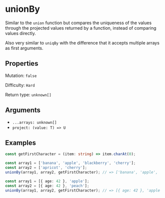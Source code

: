 # unionBy

Similar to the `union` function but compares the uniqueness of the values through the projected values returned by a function, instead of comparing values directly.

Also very similar to `uniqBy` with the difference that it accepts multiple arrays as first arguments.

## Properties

Mutation: `false`

Difficulty: `Hard`

Return type: `unknown[]`

## Arguments

- `...arrays: unknown[]`
- `project: (value: T) => U`

## Examples

```typescript
const getFirstCharacter = (item: string) => item.charAt(0);

const array1 = ['banana', 'apple', 'blackberry', 'cherry'];
const array2 = ['apricot', 'cherry'];
unionBy(array1, array2, getFirstCharacter); // => ['banana', 'apple', 'cherry']

const array1 = [{ age: 42 }, 'apple'];
const array2 = [{ age: 42 }, 'peach'];
unionBy(array1, array2, getFirstCharacter); // => [{ age: 42 }, 'apple', 'peach']
```

